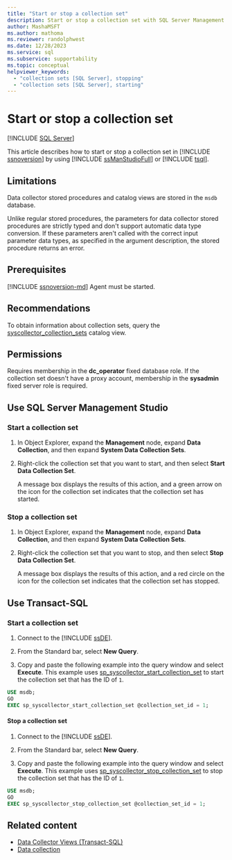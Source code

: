 ```yaml
---
title: "Start or stop a collection set"
description: Start or stop a collection set with SQL Server Management Studio or Transact-SQL.
author: MashaMSFT
ms.author: mathoma
ms.reviewer: randolphwest
ms.date: 12/28/2023
ms.service: sql
ms.subservice: supportability
ms.topic: conceptual
helpviewer_keywords:
  - "collection sets [SQL Server], stopping"
  - "collection sets [SQL Server], starting"
---
```

# Start or stop a collection set

[!INCLUDE [SQL Server](../../includes/applies-to-version/sqlserver.md)]

This article describes how to start or stop a collection set in [!INCLUDE [ssnoversion](../../includes/ssnoversion-md.md)] by using [!INCLUDE [ssManStudioFull](../../includes/ssmanstudiofull-md.md)] or [!INCLUDE [tsql](../../includes/tsql-md.md)].

## Limitations

Data collector stored procedures and catalog views are stored in the `msdb` database.

Unlike regular stored procedures, the parameters for data collector stored procedures are strictly typed and don't support automatic data type conversion. If these parameters aren't called with the correct input parameter data types, as specified in the argument description, the stored procedure returns an error.

## Prerequisites

[!INCLUDE [ssnoversion-md](../../includes/ssnoversion-md.md)] Agent must be started.

## Recommendations

To obtain information about collection sets, query the [syscollector_collection_sets](../system-catalog-views/syscollector-collection-sets-transact-sql.md) catalog view.

## Permissions

Requires membership in the **dc_operator** fixed database role. If the collection set doesn't have a proxy account, membership in the **sysadmin** fixed server role is required.

## Use SQL Server Management Studio

### Start a collection set

1. In Object Explorer, expand the **Management** node, expand **Data Collection**, and then expand **System Data Collection Sets**.

1. Right-click the collection set that you want to start, and then select **Start Data Collection Set**.

   A message box displays the results of this action, and a green arrow on the icon for the collection set indicates that the collection set has started.

### Stop a collection set

1. In Object Explorer, expand the **Management** node, expand **Data Collection**, and then expand **System Data Collection Sets**.

1. Right-click the collection set that you want to stop, and then select **Stop Data Collection Set**.

   A message box displays the results of this action, and a red circle on the icon for the collection set indicates that the collection set has stopped.

## Use Transact-SQL

### Start a collection set

1. Connect to the [!INCLUDE [ssDE](../../includes/ssde-md.md)].

1. From the Standard bar, select **New Query**.

1. Copy and paste the following example into the query window and select **Execute**. This example uses [sp_syscollector_start_collection_set](../system-stored-procedures/sp-syscollector-start-collection-set-transact-sql.md) to start the collection set that has the ID of `1`.

```sql
USE msdb;
GO
EXEC sp_syscollector_start_collection_set @collection_set_id = 1;
```

#### Stop a collection set

1. Connect to the [!INCLUDE [ssDE](../../includes/ssde-md.md)].

1. From the Standard bar, select **New Query**.

1. Copy and paste the following example into the query window and select **Execute**. This example uses [sp_syscollector_stop_collection_set](../system-stored-procedures/sp-syscollector-stop-collection-set-transact-sql.md) to stop the collection set that has the ID of `1`.

```sql
USE msdb;
GO
EXEC sp_syscollector_stop_collection_set @collection_set_id = 1;
```

## Related content

- [Data Collector Views (Transact-SQL)](../system-catalog-views/data-collector-views-transact-sql.md)
- [Data collection](data-collection.md)
